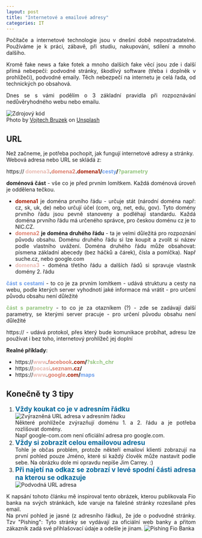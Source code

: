 ```yaml
---
layout: post
title: "Internetové a emailové adresy"
categories: IT
---
```

<style>
  body {
    text-align: justify;
  }
  h1 {
    text-align: left;
  }
  .url {
    font-weight: bold;
  }
  .blue {
    color: #6d9eeb;
  }
  .green {
    color: #93c47d; 
  }
  .red1 {
    color: #a61c00;
  }
  .red2 {
    color: #dd7e6b;
  }
  .red3 {
    color: #e6b8af;
  }
  .x {
    color: #069;
    font-weight: bold;
    font-size: 1.1rem;
  }
</style>

Počítače a internetové technologie jsou v dnešní době nepostradatelné. Používáme je k práci, zábavě, při studiu, nakupování, sdílení a mnoho dalšího.

Kromě fake news a fake fotek a mnoho dalších fake věcí jsou zde i další přímá nebepečí: podvodné stránky, škodlivý software (třeba i doplněk v prohlížeči), podvodné emaily. Těch nebezpečí na internetu je celá řada, od technických po obsahová.

Dnes se s vámi podělím o 3 základní pravidla při rozpoznávání nedůvěryhodného webu nebo emailu.

![Zdrojový kód](https://i.imgur.com/jmVgIdoh.jpg)
<br>
<span>Photo by <a href="https://unsplash.com/photos/Jb1ca3NO2f0?utm_source=unsplash&amp;utm_medium=referral&amp;utm_content=creditCopyText">Vojtech Bruzek</a> on <a href="/search/photos/source-code?utm_source=unsplash&amp;utm_medium=referral&amp;utm_content=creditCopyText">Unsplash</a></span>

## URL
Než začneme, je potřeba pochopit, jak fungují internetové adresy a stránky.<br>
Webová adresa nebo URL se skládá z:

https://<span class="url">
<span class="red3">domena3</span>.<span class="red2">domena2</span>.<span class="red1">domena1</span>/<span class="blue">cesty</span>/<span class="green">?parametry</span>
</span>

**doménová část** - vše co je před prvním lomítkem. Každá doménová úroveň je oddělena tečkou.
- <span class="url red1">domena1</span> je doména prvního řádu - určuje stát (národní doména např: cz, sk, uk, de) nebo určují účel (com, org, net, edu, gov). Tyto domény prvního řádu jsou pevně stanoveny a podléhají standardu. Každá doména prvního řádu má určeného správce, pro českou doménu cz je to NIC.CZ.
- <span class="url red2">domena2</span> **je doména druhého řádu** - ta je velmi důležitá pro rozpoznání původu obsahu. Doménu druhého řádu si lze koupit a zvolit si název podle vlastního uvážení. Doména druhého řádu může obsahovat: písmena základní abecedy (bez háčků a čárek), čísla a pomlčka). Např suche.cz, nebo google.com
- <span class="url red3">domena3</span> - doména třetího řádu a dalších řádů si spravuje vlastník domény 2. řádu

<span class="url blue">část s cestami</span> - to co je za prvním lomítkem - udává strukturu a cesty na webu, podle kterých server vyhodnotí jaké informace má vrátit - pro určení původu obsahu není důležité

<span class="url green">část s parametry</span> - to co je za otazníkem (?) - zde se zadávají další parametry, se kterými server pracuje - pro určení původu obsahu není důležité

https:// - udává protokol, přes který bude komunikace probíhat, adresu lze používat i bez toho, internetový prohlížeč jej doplní

**Realné příklady**:
- https://<span class="url"><span class="red3">www</span>.<span class="red2">facebook</span>.<span class="red1">com</span>/<span class="green">?sk=h_chr</span></span>
- https://<span class="url"><span class="red3">pocasi</span>.<span class="red2">seznam</span>.<span class="red1">cz</span>/</span>
- https://<span class="url"><span class="red3">www</span>.<span class="red2">google</span>.<span class="red1">com</span>/<span class="blue">maps</span></span>

## Konečně ty 3 tipy

1. <span class="x">Vždy koukat co je v adresním řádku</span><br>
![Zvýrazněná URL adresa v adresním řádku](https://i.imgur.com/h9DuD6l.png)<br>
Některé prohlížeče zvýrazňují doménu 1. a 2. řádu a je potřeba rozlišovat domény.<br>
Např google-com.com není oficiální adresa pro google.com.
1. <span class="x">Vždy si zobrazit celou emailovou adresu</span><br>
Tohle je občas problém, protože někteří emailoví klienti zobrazují na první pohled pouze Jméno, 
které si každý člověk může nastavit podle sebe. Na obrázku dole mi opravdu nepíše Jim Carrey. :)
1. <span class="x">Při najetí na odkaz se zobrazí v levé spodní části adresa na kterou se odkazuje</span><br>
![Podvodná URL adresa](https://i.imgur.com/sf8gm1P.png)

K napsání tohoto článku mě inspiroval tento obrázek, kterou publikovala Fio banka
na svých stránkách, kde varuje na falešné stránky rozesílané přes email.<br>
Na první pohled je jasné (z adresního řádku), že jde o podvodné stránky. Tzv "Pishing":
Tyto stránky se vydávají za oficiální web banky a přitom zákazník zadá své přihlašovací
údaje a odešle je jinam.
![Pishing Fio Banka](https://i.imgur.com/3dO5bZEh.jpg)
